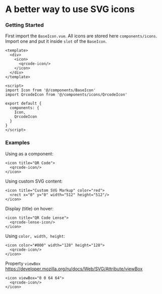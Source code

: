 # A better way to use SVG icons

### Getting Started

First import the `BaseIcon.vue`. All icons are stored here `components/icons`. Import one and put it inside `slot` of the `BaseIcon`.

```vue
<template>
  <div>
    <icon>
      <qrcode-icon/>
    </icon>
  </div>
</template>

<script>
import Icon from '@/components/BaseIcon'
import QrcodeIcon from '@/components/icons/QrcodeIcon'

export default {
  components: {
    Icon,
    QrcodeIcon
  }
}
</script>
```

### Examples

Using as a component:

```vue
<icon title="QR Code">
  <qrcode-icon/>
</icon>
```

Using custom SVG content:

```vue
<icon title="Custom SVG Markup" color="red">
  <rect x="0" y="0" width="512" height="512"/>
</icon>
```

Display (title) on hover:

```vue
<icon title="QR Code Lense">
  <qrcode-lense-icon/>
</icon>
```

Using `color, width, height`:

```vue
<icon color="#000" width="128" height="128">
  <qrcode-icon/>
</icon>
```

Property `viewBox` https://developer.mozilla.org/ru/docs/Web/SVG/Attribute/viewBox

```vue
<icon viewBox="0 0 64 64">
  <qrcode-icon/>
</icon>
```
